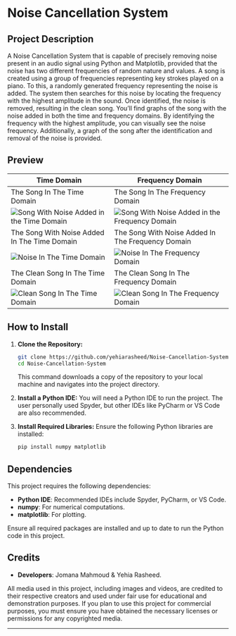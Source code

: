 # Noise Cancellation System
## Project Description
A Noise Cancellation System that is capable of precisely removing noise present in an audio signal using Python and Matplotlib, provided that the noise has two different frequencies of random nature and values. A song is created using a group of frequencies representing key strokes played on a piano. To this, a randomly generated frequency representing the noise is added. The system then searches for this noise by locating the frequency with the highest amplitude in the sound. Once identified, the noise is removed, resulting in the clean song. You’ll find graphs of the song with the noise added in both the time and frequency domains. By identifying the frequency with the highest amplitude, you can visually see the noise frequency. Additionally, a graph of the song after the identification and removal of the noise is provided.
## Preview
| Time Domain | Frequency Domain |
|------------|-------------|
|The Song In The Time Domain|The Song In The Frequency Domain|
|![Song With Noise Added in the Time Domain](https://github.com/yehiarasheed/Noise-Cancellation-System/assets/157399068/7eb04566-d14d-4f59-b155-6883d3b36ff0)|![Song With Noise Added in the Frequency Domain](https://github.com/yehiarasheed/Noise-Cancellation-System/assets/157399068/cdecd4a1-5779-43a2-a3d6-2dcd12879347)|
|The Song With Noise Added In The Time Domain|The Song With Noise Added In The Frequency Domain|
|![Noise In The Time Domain](https://github.com/yehiarasheed/Noise-Cancellation-System/assets/157399068/9079e5bd-6efc-4295-adf2-23dca81621f1)|![Noise In The Frequency Domain](https://github.com/yehiarasheed/Noise-Cancellation-System/assets/157399068/b74c77e3-e1e8-41cf-aaec-e3e19f1f64d1)|
|The Clean Song In The Time Domain|The Clean Song In The Frequency Domain|
|![Clean Song In The Time Domain](https://github.com/yehiarasheed/Noise-Cancellation-System/assets/157399068/0c222370-9886-4e2f-b1c1-b45cff10c898)|![Clean Song In The Frequency Domain](https://github.com/yehiarasheed/Noise-Cancellation-System/assets/157399068/89f16023-e61b-4cc4-997f-0f318db98b69)|

## How to Install

1. **Clone the Repository:**
   ```bash
   git clone https://github.com/yehiarasheed/Noise-Cancellation-System.git
   cd Noise-Cancellation-System
   ```
   This command downloads a copy of the repository to your local machine and navigates into the project directory.

2. **Install a Python IDE:**
   You will need a Python IDE to run the project. The user personally used Spyder, but other IDEs like PyCharm or VS Code are also recommended.

3. **Install Required Libraries:**
   Ensure the following Python libraries are installed:
   ```bash
   pip install numpy matplotlib
   ```

## Dependencies

This project requires the following dependencies:

- **Python IDE**: Recommended IDEs include Spyder, PyCharm, or VS Code.
- **numpy**: For numerical computations.
- **matplotlib**: For plotting.

Ensure all required packages are installed and up to date to run the Python code in this project.

## Credits
- **Developers**: Jomana Mahmoud & Yehia Rasheed.

All media used in this project, including images and videos, are credited to their respective creators and used under fair use for educational and demonstration purposes. If you plan to use this project for commercial purposes, you must ensure you have obtained the necessary licenses or permissions for any copyrighted media.

---
